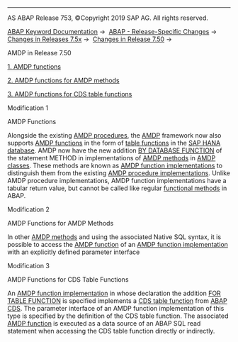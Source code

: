   

* * *

AS ABAP Release 753, ©Copyright 2019 SAP AG. All rights reserved.

[ABAP Keyword Documentation](javascript:call_link\('abenabap.htm'\)) →  [ABAP - Release-Specific Changes](javascript:call_link\('abennews.htm'\)) →  [Changes in Releases 7.5x](javascript:call_link\('abennews-75.htm'\)) →  [Changes in Release 7.50](javascript:call_link\('abennews-750.htm'\)) → 

AMDP in Release 7.50

[1\. AMDP functions](#!ABAP_MODIFICATION_1@1@)

[2\. AMDP functions for AMDP methods](#!ABAP_MODIFICATION_2@2@)

[3\. AMDP functions for CDS table functions](#!ABAP_MODIFICATION_3@3@)

Modification 1

AMDP Functions

Alongside the existing [AMDP procedures](javascript:call_link\('abenamdp_procedure_glosry.htm'\) "Glossary Entry"), the [AMDP](javascript:call_link\('abenamdp_glosry.htm'\) "Glossary Entry") framework now also supports [AMDP functions](javascript:call_link\('abenamdp_function_glosry.htm'\) "Glossary Entry") in the form of [table functions](javascript:call_link\('abentable_function_glosry.htm'\) "Glossary Entry") in the [SAP HANA database](javascript:call_link\('abenhana_database_glosry.htm'\) "Glossary Entry"). AMDP now have the new addition [BY DATABASE FUNCTION](javascript:call_link\('abapmethod_by_db_proc.htm'\)) of the statement METHOD in implementations of [AMDP methods](javascript:call_link\('abenamdp_method_glosry.htm'\) "Glossary Entry") in [AMDP classes](javascript:call_link\('abenamdp_class_glosry.htm'\) "Glossary Entry"). These methods are known as [AMDP function implementations](javascript:call_link\('abenamdp_function_method_glosry.htm'\) "Glossary Entry") to distinguish them from the existing [AMDP procedure implementations](javascript:call_link\('abenamdp_procedure_method_glosry.htm'\) "Glossary Entry"). Unlike AMDP procedure implementations, AMDP function implementations have a tabular return value, but cannot be called like regular [functional methods](javascript:call_link\('abenfunctional_method_glosry.htm'\) "Glossary Entry") in ABAP.

Modification 2

AMDP Functions for AMDP Methods

In other [AMDP methods](javascript:call_link\('abenamdp_method_glosry.htm'\) "Glossary Entry") and using the associated Native SQL syntax, it is possible to access the [AMDP function](javascript:call_link\('abenamdp_function_glosry.htm'\) "Glossary Entry") of an [AMDP function implementation](javascript:call_link\('abenamdp_function_method_glosry.htm'\) "Glossary Entry") with an explicitly defined parameter interface

Modification 3

AMDP Functions for CDS Table Functions

An [AMDP function implementation](javascript:call_link\('abenamdp_function_method_glosry.htm'\) "Glossary Entry") in whose declaration the addition [FOR TABLE FUNCTION](javascript:call_link\('abapclass-methods_for_tabfunc.htm'\)) is specified implements a [CDS table function](javascript:call_link\('abencds_table_function_glosry.htm'\) "Glossary Entry") from [ABAP CDS](javascript:call_link\('abenabap_cds_glosry.htm'\) "Glossary Entry"). The parameter interface of an AMDP function implementation of this type is specified by the definition of the CDS table function. The associated [AMDP function](javascript:call_link\('abenamdp_function_glosry.htm'\) "Glossary Entry") is executed as a data source of an ABAP SQL read statement when accessing the CDS table function directly or indirectly.
